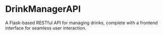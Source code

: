 # DrinkManagerAPI
A Flask-based RESTful API for managing drinks, complete with a frontend interface for seamless user interaction.
